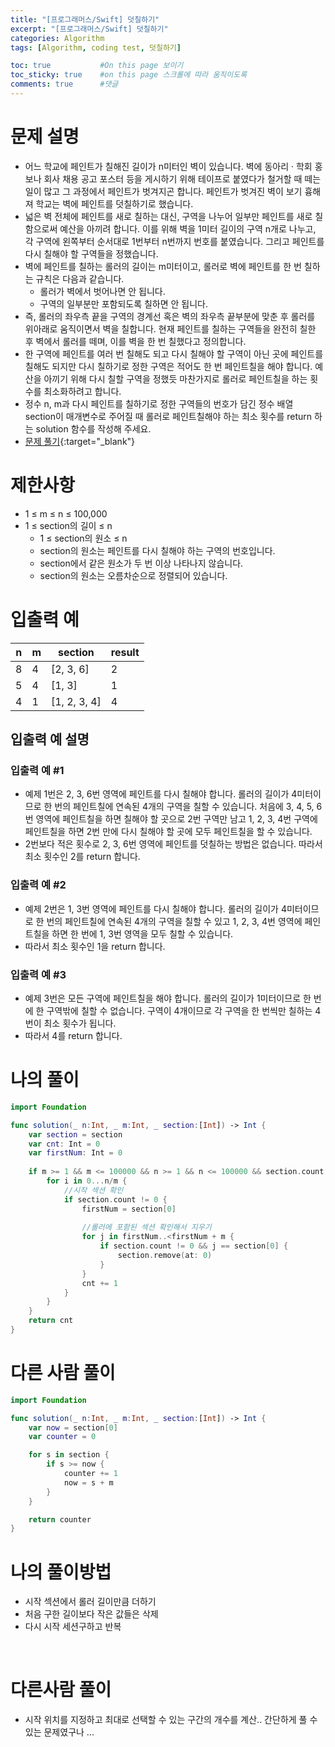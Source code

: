 ```yaml
---
title: "[프로그래머스/Swift] 덧칠하기"
excerpt: "[프로그래머스/Swift] 덧칠하기"
categories: Algorithm
tags: [Algorithm, coding test, 덧칠하기]

toc: true           #On this page 보이기 
toc_sticky: true    #on this page 스크롤에 따라 움직이도록 
comments: true      #댓글
---
```

# 문제 설명 
- 어느 학교에 페인트가 칠해진 길이가 n미터인 벽이 있습니다. 벽에 동아리 · 학회 홍보나 회사 채용 공고 포스터 등을 게시하기 위해 테이프로 붙였다가 철거할 때 떼는 일이 많고 그 과정에서 페인트가 벗겨지곤 합니다. 페인트가 벗겨진 벽이 보기 흉해져 학교는 벽에 페인트를 덧칠하기로 했습니다.
- 넓은 벽 전체에 페인트를 새로 칠하는 대신, 구역을 나누어 일부만 페인트를 새로 칠 함으로써 예산을 아끼려 합니다. 이를 위해 벽을 1미터 길이의 구역 n개로 나누고, 각 구역에 왼쪽부터 순서대로 1번부터 n번까지 번호를 붙였습니다. 그리고 페인트를 다시 칠해야 할 구역들을 정했습니다.
- 벽에 페인트를 칠하는 롤러의 길이는 m미터이고, 롤러로 벽에 페인트를 한 번 칠하는 규칙은 다음과 같습니다.
    - 롤러가 벽에서 벗어나면 안 됩니다.
    - 구역의 일부분만 포함되도록 칠하면 안 됩니다.
- 즉, 롤러의 좌우측 끝을 구역의 경계선 혹은 벽의 좌우측 끝부분에 맞춘 후 롤러를 위아래로 움직이면서 벽을 칠합니다. 현재 페인트를 칠하는 구역들을 완전히 칠한 후 벽에서 롤러를 떼며, 이를 벽을 한 번 칠했다고 정의합니다.
- 한 구역에 페인트를 여러 번 칠해도 되고 다시 칠해야 할 구역이 아닌 곳에 페인트를 칠해도 되지만 다시 칠하기로 정한 구역은 적어도 한 번 페인트칠을 해야 합니다. 예산을 아끼기 위해 다시 칠할 구역을 정했듯 마찬가지로 롤러로 페인트칠을 하는 횟수를 최소화하려고 합니다.
- 정수 n, m과 다시 페인트를 칠하기로 정한 구역들의 번호가 담긴 정수 배열 section이 매개변수로 주어질 때 롤러로 페인트칠해야 하는 최소 횟수를 return 하는 solution 함수를 작성해 주세요.
- [문제 풀기](https://school.programmers.co.kr/learn/courses/30/lessons/161989){:target="_blank"} 

# 제한사항
- 1 ≤ m ≤ n ≤ 100,000
- 1 ≤ section의 길이 ≤ n
    - 1 ≤ section의 원소 ≤ n
    - section의 원소는 페인트를 다시 칠해야 하는 구역의 번호입니다.
    - section에서 같은 원소가 두 번 이상 나타나지 않습니다.
    - section의 원소는 오름차순으로 정렬되어 있습니다.

# 입출력 예

|n|m|section|result|
|---|---|---|---|
|8|4|[2, 3, 6]|2|
|5|4|[1, 3]|1|
|4|1|[1, 2, 3, 4]|4|

## 입출력 예 설명
### 입출력 예 #1
- 예제 1번은 2, 3, 6번 영역에 페인트를 다시 칠해야 합니다. 롤러의 길이가 4미터이므로 한 번의 페인트칠에 연속된 4개의 구역을 칠할 수 있습니다. 처음에 3, 4, 5, 6번 영역에 페인트칠을 하면 칠해야 할 곳으로 2번 구역만 남고 1, 2, 3, 4번 구역에 페인트칠을 하면 2번 만에 다시 칠해야 할 곳에 모두 페인트칠을 할 수 있습니다.
- 2번보다 적은 횟수로 2, 3, 6번 영역에 페인트를 덧칠하는 방법은 없습니다. 따라서 최소 횟수인 2를 return 합니다.

### 입출력 예 #2
- 예제 2번은 1, 3번 영역에 페인트를 다시 칠해야 합니다. 롤러의 길이가 4미터이므로 한 번의 페인트칠에 연속된 4개의 구역을 칠할 수 있고 1, 2, 3, 4번 영역에 페인트칠을 하면 한 번에 1, 3번 영역을 모두 칠할 수 있습니다.
- 따라서 최소 횟수인 1을 return 합니다.

### 입출력 예 #3 
- 예제 3번은 모든 구역에 페인트칠을 해야 합니다. 롤러의 길이가 1미터이므로 한 번에 한 구역밖에 칠할 수 없습니다. 구역이 4개이므로 각 구역을 한 번씩만 칠하는 4번이 최소 횟수가 됩니다.
- 따라서 4를 return 합니다. 

# 나의 풀이 
```swift 
import Foundation

func solution(_ n:Int, _ m:Int, _ section:[Int]) -> Int {
    var section = section
    var cnt: Int = 0
    var firstNum: Int = 0
    
    if m >= 1 && m <= 100000 && n >= 1 && n <= 100000 && section.count > 0 && section.count <= n {
        for i in 0...n/m {
            //시작 섹션 확인
            if section.count != 0 {
                firstNum = section[0]
                
                //롤러에 포함된 섹션 확인해서 지우기
                for j in firstNum..<firstNum + m {
                    if section.count != 0 && j == section[0] {
                        section.remove(at: 0)
                    }
                }
                cnt += 1
            }
        }
    }
    return cnt
}
``` 

# 다른 사람 풀이 
```swift 
import Foundation

func solution(_ n:Int, _ m:Int, _ section:[Int]) -> Int {
    var now = section[0]
    var counter = 0

    for s in section {
        if s >= now {
            counter += 1
            now = s + m
        }
    }

    return counter
}
``` 

# 나의 풀이방법 
- 시작 섹션에서 롤러 길이만큼 더하기 
- 처음 구한 길이보다 작은 값들은 삭제 
- 다시 시작 세션구하고 반복 

<br>

# 다른사람 풀이 
- 시작 위치를 지정하고 최대로 선택할 수 있는 구간의 개수를 계산.. 간단하게 풀 수 있는 문제였구나 ...